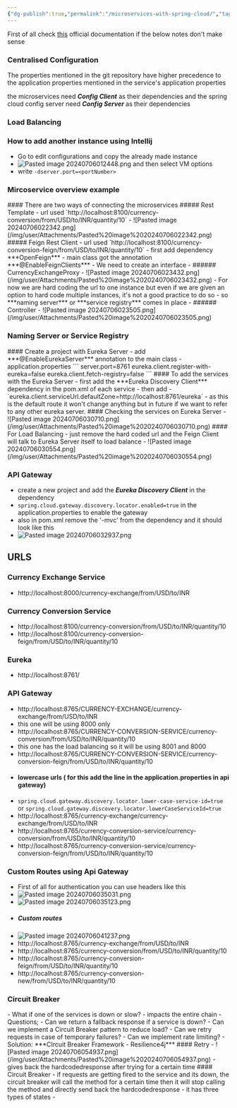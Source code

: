```yaml
---
{"dg-publish":true,"permalink":"/microservices-with-spring-cloud/","tags":["notes","gardenEntry"]}
---
```



First of all check [this](https://docs.spring.io/spring-cloud-config/docs/current/reference/html/#_spring_cloud_config_client) official documentation if the below notes don't make sense

### Centralised Configuration
<style> .container {font-family: sans-serif; text-align: center;} .button-wrapper button {z-index: 1;height: 40px; width: 100px; margin: 10px;padding: 5px;} .excalidraw .App-menu_top .buttonList { display: flex;} .excalidraw-wrapper { height: 800px; margin: 50px; position: relative;} :root[dir="ltr"] .excalidraw .layer-ui__wrapper .zen-mode-transition.App-menu_bottom--transition-left {transform: none;} </style><script src="https://cdn.jsdelivr.net/npm/react@17/umd/react.production.min.js"></script><script src="https://cdn.jsdelivr.net/npm/react-dom@17/umd/react-dom.production.min.js"></script><script type="text/javascript" src="https://cdn.jsdelivr.net/npm/@excalidraw/excalidraw@0/dist/excalidraw.production.min.js"></script><div id="Centralised_Configurationexcalidraw.md1"></div><script>(function(){const InitialData={"type":"excalidraw","version":2,"source":"https://github.com/zsviczian/obsidian-excalidraw-plugin/releases/tag/2.2.7","elements":[{"id":"PEdcl2ebyohjct1VyNXAY","type":"rectangle","x":-270.5,"y":-294.9765625,"width":203,"height":51,"angle":0,"strokeColor":"#1e1e1e","backgroundColor":"transparent","fillStyle":"solid","strokeWidth":2,"strokeStyle":"solid","roughness":1,"opacity":100,"groupIds":[],"frameId":null,"index":"a0","roundness":{"type":3},"seed":1107624207,"version":64,"versionNonce":672561441,"isDeleted":false,"boundElements":[{"type":"text","id":"HMyr59mR"},{"id":"7-Fdyx5PATWecj8UDcN8I","type":"arrow"}],"updated":1720206918224,"link":null,"locked":false},{"id":"HMyr59mR","type":"text","x":-254.90989685058594,"y":-281.9765625,"width":171.81979370117188,"height":25,"angle":0,"strokeColor":"#1e1e1e","backgroundColor":"transparent","fillStyle":"solid","strokeWidth":2,"strokeStyle":"solid","roughness":1,"opacity":100,"groupIds":[],"frameId":null,"index":"a1","roundness":null,"seed":710372769,"version":70,"versionNonce":1120702863,"isDeleted":false,"boundElements":null,"updated":1720206855677,"link":null,"locked":false,"text":"limits microservice","rawText":"limits microservice","fontSize":20,"fontFamily":1,"textAlign":"center","verticalAlign":"middle","containerId":"PEdcl2ebyohjct1VyNXAY","originalText":"limits microservice","autoResize":true,"lineHeight":1.25},{"type":"rectangle","version":81,"versionNonce":363931151,"index":"a2","isDeleted":false,"id":"-9JoQgizkv85Iu2pqP69U","fillStyle":"solid","strokeWidth":2,"strokeStyle":"solid","roughness":1,"opacity":100,"angle":0,"x":-44,"y":-292.4765625,"strokeColor":"#1e1e1e","backgroundColor":"transparent","width":203,"height":51,"seed":445238945,"groupIds":[],"frameId":null,"roundness":{"type":3},"boundElements":[{"type":"text","id":"ZadKZpdp"},{"id":"tqJYRlNONxuCHtij7JFhe","type":"arrow"}],"updated":1720206923452,"link":null,"locked":false},{"type":"text","version":102,"versionNonce":1020274849,"index":"a3","isDeleted":false,"id":"ZadKZpdp","fillStyle":"solid","strokeWidth":2,"strokeStyle":"solid","roughness":1,"opacity":100,"angle":0,"x":-11.2999267578125,"y":-279.4765625,"strokeColor":"#1e1e1e","backgroundColor":"transparent","width":137.599853515625,"height":25,"seed":1551454849,"groupIds":[],"frameId":null,"roundness":null,"boundElements":[],"updated":1720206864039,"link":null,"locked":false,"fontSize":20,"fontFamily":1,"text":"Microservice X","rawText":"Microservice X","textAlign":"center","verticalAlign":"middle","containerId":"-9JoQgizkv85Iu2pqP69U","originalText":"Microservice X","autoResize":true,"lineHeight":1.25},{"type":"rectangle","version":111,"versionNonce":1224074689,"index":"a4","isDeleted":false,"id":"8ENCjE-brVg7br0YnDhIZ","fillStyle":"solid","strokeWidth":2,"strokeStyle":"solid","roughness":1,"opacity":100,"angle":0,"x":184,"y":-294.4765625,"strokeColor":"#1e1e1e","backgroundColor":"transparent","width":203,"height":51,"seed":361051233,"groupIds":[],"frameId":null,"roundness":{"type":3},"boundElements":[{"type":"text","id":"Wlcegca7"},{"id":"Wd92UW2N-qDFmtXgTMIS8","type":"arrow"}],"updated":1720206926327,"link":null,"locked":false},{"type":"text","version":135,"versionNonce":1041277089,"index":"a5","isDeleted":false,"id":"Wlcegca7","fillStyle":"solid","strokeWidth":2,"strokeStyle":"solid","roughness":1,"opacity":100,"angle":0,"x":217.52007293701172,"y":-281.4765625,"strokeColor":"#1e1e1e","backgroundColor":"transparent","width":135.95985412597656,"height":25,"seed":914489409,"groupIds":[],"frameId":null,"roundness":null,"boundElements":[],"updated":1720206869296,"link":null,"locked":false,"fontSize":20,"fontFamily":1,"text":"Microservice Y","rawText":"Microservice Y","textAlign":"center","verticalAlign":"middle","containerId":"8ENCjE-brVg7br0YnDhIZ","originalText":"Microservice Y","autoResize":true,"lineHeight":1.25},{"type":"rectangle","version":217,"versionNonce":142469039,"index":"a6","isDeleted":false,"id":"JYPKY4-WqUKnYAYn8ncTi","fillStyle":"solid","strokeWidth":2,"strokeStyle":"solid","roughness":1,"opacity":100,"angle":0,"x":-83,"y":-157.4765625,"strokeColor":"#1e1e1e","backgroundColor":"transparent","width":282,"height":51,"seed":736134703,"groupIds":[],"frameId":null,"roundness":{"type":3},"boundElements":[{"type":"text","id":"AZOewT9P"},{"id":"7-Fdyx5PATWecj8UDcN8I","type":"arrow"},{"id":"tqJYRlNONxuCHtij7JFhe","type":"arrow"},{"id":"Wd92UW2N-qDFmtXgTMIS8","type":"arrow"},{"id":"XzuGe6Rm1r_JPuo2s4sTP","type":"arrow"}],"updated":1720206932713,"link":null,"locked":false},{"type":"text","version":290,"versionNonce":830410657,"index":"a7","isDeleted":false,"id":"AZOewT9P","fillStyle":"solid","strokeWidth":2,"strokeStyle":"solid","roughness":1,"opacity":100,"angle":0,"x":-66.2298583984375,"y":-144.4765625,"strokeColor":"#1e1e1e","backgroundColor":"transparent","width":248.459716796875,"height":25,"seed":695068751,"groupIds":[],"frameId":null,"roundness":null,"boundElements":[],"updated":1720206896542,"link":null,"locked":false,"fontSize":20,"fontFamily":1,"text":"Spring cloud config server","rawText":"Spring cloud config server","textAlign":"center","verticalAlign":"middle","containerId":"JYPKY4-WqUKnYAYn8ncTi","originalText":"Spring cloud config server","autoResize":true,"lineHeight":1.25},{"type":"rectangle","version":286,"versionNonce":840763375,"index":"a8","isDeleted":false,"id":"ODH86gw98YuIsXBkNaqws","fillStyle":"solid","strokeWidth":2,"strokeStyle":"solid","roughness":1,"opacity":100,"angle":0,"x":3.5,"y":-23.4765625,"strokeColor":"#1e1e1e","backgroundColor":"transparent","width":141,"height":35,"seed":1663452993,"groupIds":[],"frameId":null,"roundness":{"type":3},"boundElements":[{"type":"text","id":"90he0Qtb"},{"id":"XzuGe6Rm1r_JPuo2s4sTP","type":"arrow"}],"updated":1720206932713,"link":null,"locked":false},{"type":"text","version":371,"versionNonce":731626095,"index":"a9","isDeleted":false,"id":"90he0Qtb","fillStyle":"solid","strokeWidth":2,"strokeStyle":"solid","roughness":1,"opacity":100,"angle":0,"x":35.91004943847656,"y":-18.4765625,"strokeColor":"#1e1e1e","backgroundColor":"transparent","width":76.17990112304688,"height":25,"seed":406697761,"groupIds":[],"frameId":null,"roundness":null,"boundElements":[],"updated":1720206908692,"link":null,"locked":false,"fontSize":20,"fontFamily":1,"text":"git repo","rawText":"git repo","textAlign":"center","verticalAlign":"middle","containerId":"ODH86gw98YuIsXBkNaqws","originalText":"git repo","autoResize":true,"lineHeight":1.25},{"id":"7-Fdyx5PATWecj8UDcN8I","type":"arrow","x":-156.5,"y":-238.9765625,"width":139,"height":71,"angle":0,"strokeColor":"#1e1e1e","backgroundColor":"transparent","fillStyle":"solid","strokeWidth":2,"strokeStyle":"solid","roughness":1,"opacity":100,"groupIds":[],"frameId":null,"index":"aA","roundness":{"type":2},"seed":1085538273,"version":89,"versionNonce":292292559,"isDeleted":false,"boundElements":null,"updated":1720206918236,"link":null,"locked":false,"points":[[0,0],[139,71]],"lastCommittedPoint":[139,71],"startBinding":{"elementId":"PEdcl2ebyohjct1VyNXAY","focus":0.3117849502371872,"gap":5},"endBinding":{"elementId":"JYPKY4-WqUKnYAYn8ncTi","focus":-0.026299288111836523,"gap":10.5},"startArrowhead":null,"endArrowhead":"arrow"},{"id":"tqJYRlNONxuCHtij7JFhe","type":"arrow","x":61.5,"y":-232.9765625,"width":2,"height":66,"angle":0,"strokeColor":"#1e1e1e","backgroundColor":"transparent","fillStyle":"solid","strokeWidth":2,"strokeStyle":"solid","roughness":1,"opacity":100,"groupIds":[],"frameId":null,"index":"aB","roundness":{"type":2},"seed":22558191,"version":52,"versionNonce":723580417,"isDeleted":false,"boundElements":null,"updated":1720206923464,"link":null,"locked":false,"points":[[0,0],[2,66]],"lastCommittedPoint":[2,66],"startBinding":{"elementId":"-9JoQgizkv85Iu2pqP69U","focus":-0.02903703703703703,"gap":8.5},"endBinding":{"elementId":"JYPKY4-WqUKnYAYn8ncTi","focus":0.04627551565672759,"gap":9.5},"startArrowhead":null,"endArrowhead":"arrow"},{"id":"Wd92UW2N-qDFmtXgTMIS8","type":"arrow","x":267.5,"y":-234.9765625,"width":137,"height":68,"angle":0,"strokeColor":"#1e1e1e","backgroundColor":"transparent","fillStyle":"solid","strokeWidth":2,"strokeStyle":"solid","roughness":1,"opacity":100,"groupIds":[],"frameId":null,"index":"aC","roundness":{"type":2},"seed":1383370209,"version":35,"versionNonce":261457313,"isDeleted":false,"boundElements":null,"updated":1720206926327,"link":null,"locked":false,"points":[[0,0],[-137,68]],"lastCommittedPoint":null,"startBinding":{"elementId":"8ENCjE-brVg7br0YnDhIZ","focus":-0.33033524121013896,"gap":8.5},"endBinding":{"elementId":"JYPKY4-WqUKnYAYn8ncTi","focus":0.010319917440660476,"gap":9.5},"startArrowhead":null,"endArrowhead":"arrow"},{"id":"XzuGe6Rm1r_JPuo2s4sTP","type":"arrow","x":70.5,"y":-97.9765625,"width":2,"height":64,"angle":0,"strokeColor":"#1e1e1e","backgroundColor":"transparent","fillStyle":"solid","strokeWidth":2,"strokeStyle":"solid","roughness":1,"opacity":100,"groupIds":[],"frameId":null,"index":"aD","roundness":{"type":2},"seed":2122953007,"version":73,"versionNonce":1746393711,"isDeleted":false,"boundElements":null,"updated":1720206963035,"link":null,"locked":false,"points":[[0,0],[2,64]],"lastCommittedPoint":[2,64],"startBinding":{"elementId":"JYPKY4-WqUKnYAYn8ncTi","focus":-0.08066115702479339,"gap":8.5},"endBinding":{"elementId":"ODH86gw98YuIsXBkNaqws","focus":-0.008797009016934244,"gap":10.5},"startArrowhead":null,"endArrowhead":"arrow"}],"appState":{"theme":"dark","viewBackgroundColor":"#ffffff","currentItemStrokeColor":"#1e1e1e","currentItemBackgroundColor":"transparent","currentItemFillStyle":"solid","currentItemStrokeWidth":2,"currentItemStrokeStyle":"solid","currentItemRoughness":1,"currentItemOpacity":100,"currentItemFontFamily":1,"currentItemFontSize":20,"currentItemTextAlign":"left","currentItemStartArrowhead":null,"currentItemEndArrowhead":"arrow","scrollX":463.5,"scrollY":475.0234375,"zoom":{"value":1},"currentItemRoundness":"round","gridSize":null,"gridColor":{"Bold":"#C9C9C9FF","Regular":"#EDEDEDFF"},"currentStrokeOptions":null,"previousGridSize":null,"frameRendering":{"enabled":true,"clip":true,"name":true,"outline":true},"objectsSnapModeEnabled":false},"files":{}};InitialData.scrollToContent=true;App=()=>{const e=React.useRef(null),t=React.useRef(null),[n,i]=React.useState({width:void 0,height:void 0});return React.useEffect(()=>{i({width:t.current.getBoundingClientRect().width,height:t.current.getBoundingClientRect().height});const e=()=>{i({width:t.current.getBoundingClientRect().width,height:t.current.getBoundingClientRect().height})};return window.addEventListener("resize",e),()=>window.removeEventListener("resize",e)},[t]),React.createElement(React.Fragment,null,React.createElement("div",{className:"excalidraw-wrapper",ref:t},React.createElement(ExcalidrawLib.Excalidraw,{ref:e,width:n.width,height:n.height,initialData:InitialData,viewModeEnabled:!0,zenModeEnabled:!0,gridModeEnabled:!1})))},excalidrawWrapper=document.getElementById("Centralised_Configurationexcalidraw.md1");ReactDOM.render(React.createElement(App),excalidrawWrapper);})();</script>
The properties mentioned in the git repository have higher precedence to the application properties mentioned in the service's application properties

the microservices need ***Config Client*** as their dependencies and the spring cloud config server need ***Config Server*** as their dependencies

### Load Balancing
<div id="Load_Balancingexcalidraw.md2"></div><script>(function(){const InitialData={"type":"excalidraw","version":2,"source":"https://github.com/zsviczian/obsidian-excalidraw-plugin/releases/tag/2.2.7","elements":[{"type":"rectangle","version":120,"versionNonce":343544079,"index":"a0","isDeleted":false,"id":"Mm3mlboeYoRULc6E2MwGH","fillStyle":"solid","strokeWidth":2,"strokeStyle":"solid","roughness":1,"opacity":100,"angle":0,"x":-164.5,"y":-242.9765625,"strokeColor":"#1e1e1e","backgroundColor":"transparent","width":353,"height":64,"seed":1060748623,"groupIds":[],"frameId":null,"roundness":{"type":3},"boundElements":[{"type":"text","id":"9gC3vGQG"},{"id":"PISyW6teVd90ab9ObPQqn","type":"arrow"}],"updated":1720208716470,"link":null,"locked":false},{"type":"text","version":139,"versionNonce":1399734766,"index":"a1","isDeleted":false,"id":"9gC3vGQG","fillStyle":"solid","strokeWidth":2,"strokeStyle":"solid","roughness":1,"opacity":100,"angle":0,"x":-145.86984252929688,"y":-223.4765625,"strokeColor":"#1e1e1e","backgroundColor":"transparent","width":315.73968505859375,"height":25,"seed":1649743105,"groupIds":[],"frameId":null,"roundness":null,"boundElements":[],"updated":1720212646902,"link":null,"locked":false,"fontSize":20,"fontFamily":1,"text":"Currency Conversion Mircoservice","rawText":"Currency Conversion Mircoservice","textAlign":"center","verticalAlign":"middle","containerId":"Mm3mlboeYoRULc6E2MwGH","originalText":"Currency Conversion Mircoservice","autoResize":true,"lineHeight":1.25},{"type":"rectangle","version":223,"versionNonce":1748336353,"index":"a2","isDeleted":false,"id":"BIXuM1JQVg0SO9Uju2p6I","fillStyle":"solid","strokeWidth":2,"strokeStyle":"solid","roughness":1,"opacity":100,"angle":0,"x":-81,"y":-74.9765625,"strokeColor":"#1e1e1e","backgroundColor":"transparent","width":192,"height":43,"seed":2108264065,"groupIds":[],"frameId":null,"roundness":{"type":3},"boundElements":[{"type":"text","id":"EbjTP8L4"},{"id":"PISyW6teVd90ab9ObPQqn","type":"arrow"},{"id":"9SCr5SONiZ3lV8SwGCB8C","type":"arrow"},{"id":"NA7HkKnZAUyCOWZ75Cdb3","type":"arrow"},{"id":"oehJbXcCrsZRxZNcJUzuU","type":"arrow"},{"id":"KrRJfw_InPwQ6h23nTWGd","type":"arrow"}],"updated":1720208734449,"link":null,"locked":false},{"type":"text","version":254,"versionNonce":318872562,"index":"a3","isDeleted":false,"id":"EbjTP8L4","fillStyle":"solid","strokeWidth":2,"strokeStyle":"solid","roughness":1,"opacity":100,"angle":0,"x":-51.03992462158203,"y":-65.9765625,"strokeColor":"#1e1e1e","backgroundColor":"transparent","width":132.07984924316406,"height":25,"seed":1767249505,"groupIds":[],"frameId":null,"roundness":null,"boundElements":[],"updated":1720212646903,"link":null,"locked":false,"fontSize":20,"fontFamily":1,"text":"load balancer","rawText":"load balancer","textAlign":"center","verticalAlign":"middle","containerId":"BIXuM1JQVg0SO9Uju2p6I","originalText":"load balancer","autoResize":true,"lineHeight":1.25},{"type":"rectangle","version":292,"versionNonce":1154165743,"index":"a4","isDeleted":false,"id":"JQsTrmeKanTsAv3lPz_YT","fillStyle":"solid","strokeWidth":2,"strokeStyle":"solid","roughness":1,"opacity":100,"angle":0,"x":188.5,"y":-71.4765625,"strokeColor":"#1e1e1e","backgroundColor":"transparent","width":177,"height":39,"seed":2025384801,"groupIds":[],"frameId":null,"roundness":{"type":3},"boundElements":[{"type":"text","id":"eXOk4aim"},{"id":"9SCr5SONiZ3lV8SwGCB8C","type":"arrow"}],"updated":1720208722082,"link":null,"locked":false},{"type":"text","version":341,"versionNonce":1282135086,"index":"a5","isDeleted":false,"id":"eXOk4aim","fillStyle":"solid","strokeWidth":2,"strokeStyle":"solid","roughness":1,"opacity":100,"angle":0,"x":212.26007080078125,"y":-64.4765625,"strokeColor":"#1e1e1e","backgroundColor":"transparent","width":129.4798583984375,"height":25,"seed":136763201,"groupIds":[],"frameId":null,"roundness":null,"boundElements":[],"updated":1720212646903,"link":null,"locked":false,"fontSize":20,"fontFamily":1,"text":"naming server","rawText":"naming server","textAlign":"center","verticalAlign":"middle","containerId":"JQsTrmeKanTsAv3lPz_YT","originalText":"naming server","autoResize":true,"lineHeight":1.25},{"type":"rectangle","version":476,"versionNonce":963569743,"index":"aA","isDeleted":false,"id":"30Ak-HrPFBM44aEO01WkE","fillStyle":"solid","strokeWidth":2,"strokeStyle":"solid","roughness":1,"opacity":100,"angle":0,"x":186,"y":79.5234375,"strokeColor":"#1e1e1e","backgroundColor":"transparent","width":228,"height":60,"seed":1608214689,"groupIds":[],"frameId":null,"roundness":{"type":3},"boundElements":[{"type":"text","id":"mtgjPuVn"},{"id":"oehJbXcCrsZRxZNcJUzuU","type":"arrow"}],"updated":1720208730500,"link":null,"locked":false},{"type":"text","version":527,"versionNonce":1611484594,"index":"aB","isDeleted":false,"id":"mtgjPuVn","fillStyle":"solid","strokeWidth":2,"strokeStyle":"solid","roughness":1,"opacity":100,"angle":0,"x":201.18010711669922,"y":84.5234375,"strokeColor":"#1e1e1e","backgroundColor":"transparent","width":197.63978576660156,"height":50,"seed":2022157441,"groupIds":[],"frameId":null,"roundness":null,"boundElements":[],"updated":1720212646903,"link":null,"locked":false,"fontSize":20,"fontFamily":1,"text":"Currency Exchange -\nInstance 3","rawText":"Currency Exchange - Instance 3","textAlign":"center","verticalAlign":"middle","containerId":"30Ak-HrPFBM44aEO01WkE","originalText":"Currency Exchange - Instance 3","autoResize":true,"lineHeight":1.25},{"type":"rectangle","version":479,"versionNonce":2008677025,"index":"aC","isDeleted":false,"id":"aFs9T9dq3OXZ1ywUs1xHc","fillStyle":"solid","strokeWidth":2,"strokeStyle":"solid","roughness":1,"opacity":100,"angle":0,"x":-361.5,"y":82.0234375,"strokeColor":"#1e1e1e","backgroundColor":"transparent","width":228,"height":60,"seed":49776399,"groupIds":[],"frameId":null,"roundness":{"type":3},"boundElements":[{"type":"text","id":"T1vUl8s4"},{"id":"KrRJfw_InPwQ6h23nTWGd","type":"arrow"}],"updated":1720208734449,"link":null,"locked":false},{"type":"text","version":533,"versionNonce":1820139118,"index":"aD","isDeleted":false,"id":"T1vUl8s4","fillStyle":"solid","strokeWidth":2,"strokeStyle":"solid","roughness":1,"opacity":100,"angle":0,"x":-346.3198928833008,"y":87.0234375,"strokeColor":"#1e1e1e","backgroundColor":"transparent","width":197.63978576660156,"height":50,"seed":196201775,"groupIds":[],"frameId":null,"roundness":null,"boundElements":[],"updated":1720212646903,"link":null,"locked":false,"fontSize":20,"fontFamily":1,"text":"Currency Exchange -\nInstance 1","rawText":"Currency Exchange - Instance 1","textAlign":"center","verticalAlign":"middle","containerId":"aFs9T9dq3OXZ1ywUs1xHc","originalText":"Currency Exchange - Instance 1","autoResize":true,"lineHeight":1.25},{"type":"rectangle","version":492,"versionNonce":426553327,"index":"aI","isDeleted":false,"id":"3Pt901I_5yE9xsyizb6OT","fillStyle":"solid","strokeWidth":2,"strokeStyle":"solid","roughness":1,"opacity":100,"angle":0,"x":-93.5,"y":80.0234375,"strokeColor":"#1e1e1e","backgroundColor":"transparent","width":228,"height":60,"seed":863493615,"groupIds":[],"frameId":null,"roundness":{"type":3},"boundElements":[{"type":"text","id":"IGXiGINN"},{"id":"NA7HkKnZAUyCOWZ75Cdb3","type":"arrow"}],"updated":1720208726060,"link":null,"locked":false},{"type":"text","version":546,"versionNonce":2084358002,"index":"aJ","isDeleted":false,"id":"IGXiGINN","fillStyle":"solid","strokeWidth":2,"strokeStyle":"solid","roughness":1,"opacity":100,"angle":0,"x":-78.31989288330078,"y":85.0234375,"strokeColor":"#1e1e1e","backgroundColor":"transparent","width":197.63978576660156,"height":50,"seed":1002719247,"groupIds":[],"frameId":null,"roundness":null,"boundElements":[],"updated":1720212646903,"link":null,"locked":false,"fontSize":20,"fontFamily":1,"text":"Currency Exchange -\nInstance 2","rawText":"Currency Exchange - Instance 2","textAlign":"center","verticalAlign":"middle","containerId":"3Pt901I_5yE9xsyizb6OT","originalText":"Currency Exchange - Instance 2","autoResize":true,"lineHeight":1.25},{"type":"arrow","version":37,"versionNonce":1508869038,"index":"aO","isDeleted":false,"id":"PISyW6teVd90ab9ObPQqn","fillStyle":"solid","strokeWidth":2,"strokeStyle":"solid","roughness":1,"opacity":100,"angle":0,"x":13.5,"y":-174.9765625,"strokeColor":"#1e1e1e","backgroundColor":"transparent","width":1,"height":90,"seed":1566479151,"groupIds":[],"frameId":null,"roundness":{"type":2},"boundElements":[],"updated":1720212646812,"link":null,"locked":false,"startBinding":{"elementId":"Mm3mlboeYoRULc6E2MwGH","gap":4,"focus":-0.006219765031098824},"endBinding":{"elementId":"BIXuM1JQVg0SO9Uju2p6I","gap":10,"focus":-0.0015586214858858162},"lastCommittedPoint":null,"startArrowhead":null,"endArrowhead":"arrow","points":[[0,0],[1,90]]},{"type":"arrow","version":40,"versionNonce":343106094,"index":"aP","isDeleted":false,"id":"9SCr5SONiZ3lV8SwGCB8C","fillStyle":"solid","strokeWidth":2,"strokeStyle":"solid","roughness":1,"opacity":100,"angle":0,"x":122.50000000000001,"y":-50.9765625,"strokeColor":"#1e1e1e","backgroundColor":"transparent","width":54.999999999999986,"height":2,"seed":588011375,"groupIds":[],"frameId":null,"roundness":{"type":2},"boundElements":[],"updated":1720212646820,"link":null,"locked":false,"startBinding":{"elementId":"BIXuM1JQVg0SO9Uju2p6I","gap":11.5,"focus":0.2564568934157876},"endBinding":{"elementId":"JQsTrmeKanTsAv3lPz_YT","gap":11,"focus":0.20328131252501003},"lastCommittedPoint":null,"startArrowhead":null,"endArrowhead":"arrow","points":[[0,0],[54.999999999999986,-2]]},{"type":"arrow","version":35,"versionNonce":127625134,"index":"aQ","isDeleted":false,"id":"NA7HkKnZAUyCOWZ75Cdb3","fillStyle":"solid","strokeWidth":2,"strokeStyle":"solid","roughness":1,"opacity":100,"angle":0,"x":14.5,"y":-22.9765625,"strokeColor":"#1e1e1e","backgroundColor":"transparent","width":1.0000000000000018,"height":92.00000000000001,"seed":561894927,"groupIds":[],"frameId":null,"roundness":{"type":2},"boundElements":[],"updated":1720212646830,"link":null,"locked":false,"startBinding":{"elementId":"BIXuM1JQVg0SO9Uju2p6I","gap":9,"focus":0.008640650590162082},"endBinding":{"elementId":"3Pt901I_5yE9xsyizb6OT","gap":11,"focus":-0.03983647081194143},"lastCommittedPoint":null,"startArrowhead":null,"endArrowhead":"arrow","points":[[0,0],[1.0000000000000018,92.00000000000001]]},{"type":"arrow","version":54,"versionNonce":577187502,"index":"aR","isDeleted":false,"id":"oehJbXcCrsZRxZNcJUzuU","fillStyle":"solid","strokeWidth":2,"strokeStyle":"solid","roughness":1,"opacity":100,"angle":0,"x":80.50000000000001,"y":-19.976562500000007,"strokeColor":"#1e1e1e","backgroundColor":"transparent","width":196,"height":86,"seed":1867438607,"groupIds":[],"frameId":null,"roundness":{"type":2},"boundElements":[],"updated":1720212646822,"link":null,"locked":false,"startBinding":{"elementId":"BIXuM1JQVg0SO9Uju2p6I","gap":12,"focus":0.0748195669607057},"endBinding":{"elementId":"30Ak-HrPFBM44aEO01WkE","gap":13.5,"focus":0.4147538893139505},"lastCommittedPoint":null,"startArrowhead":null,"endArrowhead":"arrow","points":[[0,0],[196,86]]},{"type":"arrow","version":97,"versionNonce":2117196590,"index":"aS","isDeleted":false,"id":"KrRJfw_InPwQ6h23nTWGd","fillStyle":"solid","strokeWidth":2,"strokeStyle":"solid","roughness":1,"opacity":100,"angle":0,"x":-56.5,"y":-21.9765625,"strokeColor":"#1e1e1e","backgroundColor":"transparent","width":185,"height":91,"seed":1237457921,"groupIds":[],"frameId":null,"roundness":{"type":2},"boundElements":[],"updated":1720212646828,"link":null,"locked":false,"startBinding":{"elementId":"BIXuM1JQVg0SO9Uju2p6I","gap":9.999999999999996,"focus":0.053407794863727605},"endBinding":{"elementId":"aFs9T9dq3OXZ1ywUs1xHc","gap":13,"focus":-0.4652725445867873},"lastCommittedPoint":null,"startArrowhead":null,"endArrowhead":"arrow","points":[[0,0],[-185,91]]}],"appState":{"theme":"dark","viewBackgroundColor":"#ffffff","currentItemStrokeColor":"#1e1e1e","currentItemBackgroundColor":"transparent","currentItemFillStyle":"solid","currentItemStrokeWidth":2,"currentItemStrokeStyle":"solid","currentItemRoughness":1,"currentItemOpacity":100,"currentItemFontFamily":1,"currentItemFontSize":20,"currentItemTextAlign":"left","currentItemStartArrowhead":null,"currentItemEndArrowhead":"arrow","scrollX":408.2954576280382,"scrollY":863.8098958333333,"zoom":{"value":0.45},"currentItemRoundness":"round","gridSize":null,"gridColor":{"Bold":"#C9C9C9FF","Regular":"#EDEDEDFF"},"currentStrokeOptions":null,"previousGridSize":null,"frameRendering":{"enabled":true,"clip":true,"name":true,"outline":true},"objectsSnapModeEnabled":false},"files":{}};InitialData.scrollToContent=true;App=()=>{const e=React.useRef(null),t=React.useRef(null),[n,i]=React.useState({width:void 0,height:void 0});return React.useEffect(()=>{i({width:t.current.getBoundingClientRect().width,height:t.current.getBoundingClientRect().height});const e=()=>{i({width:t.current.getBoundingClientRect().width,height:t.current.getBoundingClientRect().height})};return window.addEventListener("resize",e),()=>window.removeEventListener("resize",e)},[t]),React.createElement(React.Fragment,null,React.createElement("div",{className:"excalidraw-wrapper",ref:t},React.createElement(ExcalidrawLib.Excalidraw,{ref:e,width:n.width,height:n.height,initialData:InitialData,viewModeEnabled:!0,zenModeEnabled:!0,gridModeEnabled:!1})))},excalidrawWrapper=document.getElementById("Load_Balancingexcalidraw.md2");ReactDOM.render(React.createElement(App),excalidrawWrapper);})();</script>

### How to add another instance using Intellij
- Go to edit configurations and copy the already made instance
- ![Pasted image 20240706012448.png](/img/user/Attachments/Pasted%20image%2020240706012448.png) and then select VM options
- write `-dserver.port=<portNumber>`

### Mircoservice overview example
<div id="Microservice_overview_exampleexcalidraw.md3"></div><script>(function(){const InitialData={"type":"excalidraw","version":2,"source":"https://github.com/zsviczian/obsidian-excalidraw-plugin/releases/tag/2.2.7","elements":[{"id":"G8CckZL_tw_ncxqzMb6YZ","type":"rectangle","x":-289.5,"y":-237.9765625,"width":362,"height":48,"angle":0,"strokeColor":"#1e1e1e","backgroundColor":"transparent","fillStyle":"solid","strokeWidth":2,"strokeStyle":"solid","roughness":1,"opacity":100,"groupIds":[],"frameId":null,"index":"a0","roundness":{"type":3},"seed":968308527,"version":79,"versionNonce":175603009,"isDeleted":false,"boundElements":[{"type":"text","id":"PkziMNfe"},{"id":"pTyCNIXXTiZzDpW0p9Ojk","type":"arrow"}],"updated":1720212559084,"link":null,"locked":false},{"id":"PkziMNfe","type":"text","x":-271.7998352050781,"y":-226.4765625,"width":326.59967041015625,"height":25,"angle":0,"strokeColor":"#1e1e1e","backgroundColor":"transparent","fillStyle":"solid","strokeWidth":2,"strokeStyle":"solid","roughness":1,"opacity":100,"groupIds":[],"frameId":null,"index":"a1","roundness":null,"seed":2077495841,"version":84,"versionNonce":1437240655,"isDeleted":false,"boundElements":null,"updated":1720212528696,"link":null,"locked":false,"text":"Currency Conversion Micrsoservice","rawText":"Currency Conversion Micrsoservice","fontSize":20,"fontFamily":1,"textAlign":"center","verticalAlign":"middle","containerId":"G8CckZL_tw_ncxqzMb6YZ","originalText":"Currency Conversion Micrsoservice","autoResize":true,"lineHeight":1.25},{"type":"rectangle","version":135,"versionNonce":409355137,"index":"a2","isDeleted":false,"id":"7CkQYm8NY-XMB_evXdheh","fillStyle":"solid","strokeWidth":2,"strokeStyle":"solid","roughness":1,"opacity":100,"angle":0,"x":187.5,"y":-241.9765625,"strokeColor":"#1e1e1e","backgroundColor":"transparent","width":362,"height":48,"seed":2104450785,"groupIds":[],"frameId":null,"roundness":{"type":3},"boundElements":[{"type":"text","id":"sXTr0PbQ"},{"id":"qo4mQKix5L8c7m1PpUHPk","type":"arrow"}],"updated":1720212563431,"link":null,"locked":false},{"type":"text","version":174,"versionNonce":887616609,"index":"a3","isDeleted":false,"id":"sXTr0PbQ","fillStyle":"solid","strokeWidth":2,"strokeStyle":"solid","roughness":1,"opacity":100,"angle":0,"x":215.97015380859375,"y":-230.4765625,"strokeColor":"#1e1e1e","backgroundColor":"transparent","width":305.0596923828125,"height":25,"seed":616749761,"groupIds":[],"frameId":null,"roundness":null,"boundElements":[],"updated":1720212546289,"link":null,"locked":false,"fontSize":20,"fontFamily":1,"text":"Currency Exchange Microservice","rawText":"Currency Exchange Microservice","textAlign":"center","verticalAlign":"middle","containerId":"7CkQYm8NY-XMB_evXdheh","originalText":"Currency Exchange Microservice","autoResize":true,"lineHeight":1.25},{"type":"rectangle","version":190,"versionNonce":1119491905,"index":"a4","isDeleted":false,"id":"6JtsZyrrXVLeg4kk3_-tY","fillStyle":"solid","strokeWidth":2,"strokeStyle":"solid","roughness":1,"opacity":100,"angle":0,"x":292.5,"y":-94.9765625,"strokeColor":"#1e1e1e","backgroundColor":"transparent","width":155,"height":35,"seed":258805793,"groupIds":[],"frameId":null,"roundness":{"type":3},"boundElements":[{"type":"text","id":"CRzNGXG9"},{"id":"qo4mQKix5L8c7m1PpUHPk","type":"arrow"}],"updated":1720212563431,"link":null,"locked":false},{"type":"text","version":238,"versionNonce":417247055,"index":"a5","isDeleted":false,"id":"CRzNGXG9","fillStyle":"solid","strokeWidth":2,"strokeStyle":"solid","roughness":1,"opacity":100,"angle":0,"x":320.56005859375,"y":-89.9765625,"strokeColor":"#1e1e1e","backgroundColor":"transparent","width":98.8798828125,"height":25,"seed":645424129,"groupIds":[],"frameId":null,"roundness":null,"boundElements":[],"updated":1720212554996,"link":null,"locked":false,"fontSize":20,"fontFamily":1,"text":"Database","rawText":"Database","textAlign":"center","verticalAlign":"middle","containerId":"6JtsZyrrXVLeg4kk3_-tY","originalText":"Database","autoResize":true,"lineHeight":1.25},{"id":"pTyCNIXXTiZzDpW0p9Ojk","type":"arrow","x":83.5,"y":-219.9765625,"width":88,"height":1,"angle":0,"strokeColor":"#1e1e1e","backgroundColor":"transparent","fillStyle":"solid","strokeWidth":2,"strokeStyle":"solid","roughness":1,"opacity":100,"groupIds":[],"frameId":null,"index":"a6","roundness":{"type":2},"seed":485041409,"version":31,"versionNonce":1906725217,"isDeleted":false,"boundElements":null,"updated":1720212559084,"link":null,"locked":false,"points":[[0,0],[88,1]],"lastCommittedPoint":null,"startBinding":{"elementId":"G8CckZL_tw_ncxqzMb6YZ","focus":-0.31399912778020056,"gap":11},"endBinding":null,"startArrowhead":null,"endArrowhead":"arrow"},{"id":"qo4mQKix5L8c7m1PpUHPk","type":"arrow","x":363.5,"y":-184.9765625,"width":1,"height":79,"angle":0,"strokeColor":"#1e1e1e","backgroundColor":"transparent","fillStyle":"solid","strokeWidth":2,"strokeStyle":"solid","roughness":1,"opacity":100,"groupIds":[],"frameId":null,"index":"a7","roundness":{"type":2},"seed":1811426593,"version":69,"versionNonce":256597377,"isDeleted":false,"boundElements":null,"updated":1720212839084,"link":null,"locked":false,"points":[[0,0],[-1,79]],"lastCommittedPoint":null,"startBinding":{"elementId":"7CkQYm8NY-XMB_evXdheh","focus":0.02527403476925225,"gap":9},"endBinding":{"elementId":"6JtsZyrrXVLeg4kk3_-tY","focus":-0.1011400651465798,"gap":11},"startArrowhead":null,"endArrowhead":"arrow"}],"appState":{"theme":"dark","viewBackgroundColor":"#ffffff","currentItemStrokeColor":"#1e1e1e","currentItemBackgroundColor":"transparent","currentItemFillStyle":"solid","currentItemStrokeWidth":2,"currentItemStrokeStyle":"solid","currentItemRoughness":1,"currentItemOpacity":100,"currentItemFontFamily":1,"currentItemFontSize":20,"currentItemTextAlign":"left","currentItemStartArrowhead":null,"currentItemEndArrowhead":"arrow","scrollX":311.5,"scrollY":430.0234375,"zoom":{"value":1},"currentItemRoundness":"round","gridSize":null,"gridColor":{"Bold":"#C9C9C9FF","Regular":"#EDEDEDFF"},"currentStrokeOptions":null,"previousGridSize":null,"frameRendering":{"enabled":true,"clip":true,"name":true,"outline":true},"objectsSnapModeEnabled":false},"files":{}};InitialData.scrollToContent=true;App=()=>{const e=React.useRef(null),t=React.useRef(null),[n,i]=React.useState({width:void 0,height:void 0});return React.useEffect(()=>{i({width:t.current.getBoundingClientRect().width,height:t.current.getBoundingClientRect().height});const e=()=>{i({width:t.current.getBoundingClientRect().width,height:t.current.getBoundingClientRect().height})};return window.addEventListener("resize",e),()=>window.removeEventListener("resize",e)},[t]),React.createElement(React.Fragment,null,React.createElement("div",{className:"excalidraw-wrapper",ref:t},React.createElement(ExcalidrawLib.Excalidraw,{ref:e,width:n.width,height:n.height,initialData:InitialData,viewModeEnabled:!0,zenModeEnabled:!0,gridModeEnabled:!1})))},excalidrawWrapper=document.getElementById("Microservice_overview_exampleexcalidraw.md3");ReactDOM.render(React.createElement(App),excalidrawWrapper);})();</script>
#### There are two ways of connecting the microservices
##### Rest Template
- url used `http://localhost:8100/currency-conversion/from/USD/to/INR/quantity/10`
- ![Pasted image 20240706022342.png](/img/user/Attachments/Pasted%20image%2020240706022342.png)
##### Feign Rest Client
- url used `http://localhost:8100/currency-conversion-feign/from/USD/to/INR/quantity/10`
- first add dependency ***OpenFeign***
- main class got the annotation ***@EnableFeignClients***
- We need to create an interface
- ###### CurrencyExchangeProxy
	- ![Pasted image 20240706023432.png](/img/user/Attachments/Pasted%20image%2020240706023432.png)
	- For now we are hard coding the url to one instance but even if we are given an option to hard code multiple instances, it's not a good practice to do so
	- so ***naming server*** or ***service registry*** comes in place
- ###### Controller
	- ![Pasted image 20240706023505.png](/img/user/Attachments/Pasted%20image%2020240706023505.png)

### Naming Server or Service Registry
<div id="Naming_Server_or_Service_Registryexcalidraw.md4"></div><script>(function(){const InitialData={"type":"excalidraw","version":2,"source":"https://github.com/zsviczian/obsidian-excalidraw-plugin/releases/tag/2.2.7","elements":[{"id":"me6HCgwf-v9DcWZwieeX0","type":"rectangle","x":-279.5,"y":-180.9765625,"width":367,"height":46,"angle":0,"strokeColor":"#1e1e1e","backgroundColor":"transparent","fillStyle":"solid","strokeWidth":2,"strokeStyle":"solid","roughness":1,"opacity":100,"groupIds":[],"frameId":null,"index":"a0","roundness":{"type":3},"seed":2051146127,"version":79,"versionNonce":1668730767,"isDeleted":false,"boundElements":[{"type":"text","id":"pCfjRQ0v"},{"id":"P8tqQjj_KKw01XyxBa4yG","type":"arrow"}],"updated":1720213907082,"link":null,"locked":false},{"id":"pCfjRQ0v","type":"text","x":-253.86984252929688,"y":-170.4765625,"width":315.73968505859375,"height":25,"angle":0,"strokeColor":"#1e1e1e","backgroundColor":"transparent","fillStyle":"solid","strokeWidth":2,"strokeStyle":"solid","roughness":1,"opacity":100,"groupIds":[],"frameId":null,"index":"a1","roundness":null,"seed":622903841,"version":88,"versionNonce":900119599,"isDeleted":false,"boundElements":null,"updated":1720213857306,"link":null,"locked":false,"text":"Currency Conversion Microservice","rawText":"Currency Conversion Microservice","fontSize":20,"fontFamily":1,"textAlign":"center","verticalAlign":"middle","containerId":"me6HCgwf-v9DcWZwieeX0","originalText":"Currency Conversion Microservice","autoResize":true,"lineHeight":1.25},{"type":"rectangle","version":126,"versionNonce":593201679,"index":"a2","isDeleted":false,"id":"Q6yNl1UAMNJhVI33afT3a","fillStyle":"solid","strokeWidth":2,"strokeStyle":"solid","roughness":1,"opacity":100,"angle":0,"x":119,"y":-182.9765625,"strokeColor":"#1e1e1e","backgroundColor":"transparent","width":367,"height":46,"seed":1576060417,"groupIds":[],"frameId":null,"roundness":{"type":3},"boundElements":[{"type":"text","id":"vTopqccd"},{"id":"3408GnBUm_VkH-1Q-WNw0","type":"arrow"}],"updated":1720213903369,"link":null,"locked":false},{"type":"text","version":155,"versionNonce":605908559,"index":"a3","isDeleted":false,"id":"vTopqccd","fillStyle":"solid","strokeWidth":2,"strokeStyle":"solid","roughness":1,"opacity":100,"angle":0,"x":149.97015380859375,"y":-172.4765625,"strokeColor":"#1e1e1e","backgroundColor":"transparent","width":305.0596923828125,"height":25,"seed":986340833,"groupIds":[],"frameId":null,"roundness":null,"boundElements":[],"updated":1720213873364,"link":null,"locked":false,"fontSize":20,"fontFamily":1,"text":"Currency Exchange Microservice","rawText":"Currency Exchange Microservice","textAlign":"center","verticalAlign":"middle","containerId":"Q6yNl1UAMNJhVI33afT3a","originalText":"Currency Exchange Microservice","autoResize":true,"lineHeight":1.25},{"type":"rectangle","version":161,"versionNonce":963000417,"index":"a4","isDeleted":false,"id":"Rjhp-Fmm6DeqYe4rleweY","fillStyle":"solid","strokeWidth":2,"strokeStyle":"solid","roughness":1,"opacity":100,"angle":0,"x":532,"y":-182.9765625,"strokeColor":"#1e1e1e","backgroundColor":"transparent","width":196,"height":45,"seed":1229153935,"groupIds":[],"frameId":null,"roundness":{"type":3},"boundElements":[{"type":"text","id":"xY6FOI6B"},{"id":"Sbx2K1DJfi7nYktk7kRag","type":"arrow"}],"updated":1720213911602,"link":null,"locked":false},{"type":"text","version":185,"versionNonce":1961448353,"index":"a5","isDeleted":false,"id":"xY6FOI6B","fillStyle":"solid","strokeWidth":2,"strokeStyle":"solid","roughness":1,"opacity":100,"angle":0,"x":561.2000732421875,"y":-172.9765625,"strokeColor":"#1e1e1e","backgroundColor":"transparent","width":137.599853515625,"height":25,"seed":1817558191,"groupIds":[],"frameId":null,"roundness":null,"boundElements":[],"updated":1720213887374,"link":null,"locked":false,"fontSize":20,"fontFamily":1,"text":"Microservice X","rawText":"Microservice X","textAlign":"center","verticalAlign":"middle","containerId":"Rjhp-Fmm6DeqYe4rleweY","originalText":"Microservice X","autoResize":true,"lineHeight":1.25},{"type":"rectangle","version":97,"versionNonce":1948931105,"index":"a6","isDeleted":false,"id":"TS55lrToT6WtbgjziwG9O","fillStyle":"solid","strokeWidth":2,"strokeStyle":"solid","roughness":1,"opacity":100,"angle":0,"x":117,"y":-21.9765625,"strokeColor":"#1e1e1e","backgroundColor":"transparent","width":367,"height":46,"seed":105202479,"groupIds":[],"frameId":null,"roundness":{"type":3},"boundElements":[{"type":"text","id":"RENAXYAe"},{"id":"3408GnBUm_VkH-1Q-WNw0","type":"arrow"},{"id":"P8tqQjj_KKw01XyxBa4yG","type":"arrow"},{"id":"Sbx2K1DJfi7nYktk7kRag","type":"arrow"}],"updated":1720213911602,"link":null,"locked":false},{"type":"text","version":144,"versionNonce":608863759,"index":"a7","isDeleted":false,"id":"RENAXYAe","fillStyle":"solid","strokeWidth":2,"strokeStyle":"solid","roughness":1,"opacity":100,"angle":0,"x":135.22018432617188,"y":-11.4765625,"strokeColor":"#1e1e1e","backgroundColor":"transparent","width":330.55963134765625,"height":25,"seed":842204495,"groupIds":[],"frameId":null,"roundness":null,"boundElements":[],"updated":1720213898830,"link":null,"locked":false,"fontSize":20,"fontFamily":1,"text":"Naming Server or Service Registry","rawText":"Naming Server or Service Registry","textAlign":"center","verticalAlign":"middle","containerId":"TS55lrToT6WtbgjziwG9O","originalText":"Naming Server or Service Registry","autoResize":true,"lineHeight":1.25},{"id":"3408GnBUm_VkH-1Q-WNw0","type":"arrow","x":302.5,"y":-125.9765625,"width":1,"height":93,"angle":0,"strokeColor":"#1e1e1e","backgroundColor":"transparent","fillStyle":"solid","strokeWidth":2,"strokeStyle":"solid","roughness":1,"opacity":100,"groupIds":[],"frameId":null,"index":"a8","roundness":{"type":2},"seed":676129839,"version":33,"versionNonce":647852079,"isDeleted":false,"boundElements":null,"updated":1720213903369,"link":null,"locked":false,"points":[[0,0],[-1,93]],"lastCommittedPoint":null,"startBinding":{"elementId":"Q6yNl1UAMNJhVI33afT3a","focus":-0.001989642157006174,"gap":11},"endBinding":{"elementId":"TS55lrToT6WtbgjziwG9O","focus":0.003452614331275419,"gap":11},"startArrowhead":null,"endArrowhead":"arrow"},{"id":"P8tqQjj_KKw01XyxBa4yG","type":"arrow","x":-31.5,"y":-121.9765625,"width":220,"height":85,"angle":0,"strokeColor":"#1e1e1e","backgroundColor":"transparent","fillStyle":"solid","strokeWidth":2,"strokeStyle":"solid","roughness":1,"opacity":100,"groupIds":[],"frameId":null,"index":"a9","roundness":{"type":2},"seed":458518639,"version":43,"versionNonce":506725807,"isDeleted":false,"boundElements":null,"updated":1720213907082,"link":null,"locked":false,"points":[[0,0],[220,85]],"lastCommittedPoint":null,"startBinding":{"elementId":"me6HCgwf-v9DcWZwieeX0","focus":0.1179958852716931,"gap":13},"endBinding":{"elementId":"TS55lrToT6WtbgjziwG9O","focus":-0.05615393924724677,"gap":15},"startArrowhead":null,"endArrowhead":"arrow"},{"id":"Sbx2K1DJfi7nYktk7kRag","type":"arrow","x":608.5,"y":-126.9765625,"width":176,"height":94,"angle":0,"strokeColor":"#1e1e1e","backgroundColor":"transparent","fillStyle":"solid","strokeWidth":2,"strokeStyle":"solid","roughness":1,"opacity":100,"groupIds":[],"frameId":null,"index":"aA","roundness":{"type":2},"seed":1250243713,"version":55,"versionNonce":551563759,"isDeleted":false,"boundElements":null,"updated":1720213941131,"link":null,"locked":false,"points":[[0,0],[-176,94]],"lastCommittedPoint":null,"startBinding":{"elementId":"Rjhp-Fmm6DeqYe4rleweY","focus":-0.2941846340722745,"gap":11},"endBinding":{"elementId":"TS55lrToT6WtbgjziwG9O","focus":0.3016387284594075,"gap":11},"startArrowhead":null,"endArrowhead":"arrow"}],"appState":{"theme":"dark","viewBackgroundColor":"#ffffff","currentItemStrokeColor":"#1e1e1e","currentItemBackgroundColor":"transparent","currentItemFillStyle":"solid","currentItemStrokeWidth":2,"currentItemStrokeStyle":"solid","currentItemRoughness":1,"currentItemOpacity":100,"currentItemFontFamily":1,"currentItemFontSize":20,"currentItemTextAlign":"left","currentItemStartArrowhead":null,"currentItemEndArrowhead":"arrow","scrollX":93.5,"scrollY":485.0234375,"zoom":{"value":1},"currentItemRoundness":"round","gridSize":null,"gridColor":{"Bold":"#C9C9C9FF","Regular":"#EDEDEDFF"},"currentStrokeOptions":null,"previousGridSize":null,"frameRendering":{"enabled":true,"clip":true,"name":true,"outline":true},"objectsSnapModeEnabled":false},"files":{}};InitialData.scrollToContent=true;App=()=>{const e=React.useRef(null),t=React.useRef(null),[n,i]=React.useState({width:void 0,height:void 0});return React.useEffect(()=>{i({width:t.current.getBoundingClientRect().width,height:t.current.getBoundingClientRect().height});const e=()=>{i({width:t.current.getBoundingClientRect().width,height:t.current.getBoundingClientRect().height})};return window.addEventListener("resize",e),()=>window.removeEventListener("resize",e)},[t]),React.createElement(React.Fragment,null,React.createElement("div",{className:"excalidraw-wrapper",ref:t},React.createElement(ExcalidrawLib.Excalidraw,{ref:e,width:n.width,height:n.height,initialData:InitialData,viewModeEnabled:!0,zenModeEnabled:!0,gridModeEnabled:!1})))},excalidrawWrapper=document.getElementById("Naming_Server_or_Service_Registryexcalidraw.md4");ReactDOM.render(React.createElement(App),excalidrawWrapper);})();</script>
#### Create a project with Eureka Server
- add ***@EnableEurekaServer*** annotation to the main class
- application.properties
```
server.port=8761  
eureka.client.register-with-eureka=false  
eureka.client.fetch-registry=false
```
#### To add the services with the Eureka Server
- first add the ***Eureka Discovery Client*** dependency in the pom.xml of each service
- then add 
- `eureka.client.serviceUrl.defaultZone=http://localhost:8761/eureka` 
- as this is the default route it won't change anything but in future if we want to refer to any other eureka server.
#### Checking the services on Eureka Server
- ![Pasted image 20240706030710.png](/img/user/Attachments/Pasted%20image%2020240706030710.png)
#### For Load Balancing
- just remove the hard coded url and the Feign Client will talk to Eureka Server itself to load balance
- ![Pasted image 20240706030554.png](/img/user/Attachments/Pasted%20image%2020240706030554.png)

### API Gateway
- create a new project and add the ***Eureka Discovery Client*** in the dependency
- `spring.cloud.gateway.discovery.locator.enabled=true` in the application.properties to enable the gateway
- also in pom.xml remove the '-mvc' from the dependency and it should look like this
- ![Pasted image 20240706032937.png](/img/user/Attachments/Pasted%20image%2020240706032937.png)

## URLS
### Currency Exchange Service
- http://localhost:8000/currency-exchange/from/USD/to/INR

### Currency Conversion Service
- http://localhost:8100/currency-conversion/from/USD/to/INR/quantity/10
- http://localhost:8100/currency-conversion-feign/from/USD/to/INR/quantity/10

### Eureka
- http://localhost:8761/

### API Gateway
- http://localhost:8765/CURRENCY-EXCHANGE/currency-exchange/from/USD/to/INR
- this one will be using 8000 only
- http://localhost:8765/CURRENCY-CONVERSION-SERVICE/currency-conversion/from/USD/to/INR/quantity/10
- this one has the load balancing so it will be using 8001 and 8000
- http://localhost:8765/CURRENCY-CONVERSION-SERVICE/currency-conversion-feign/from/USD/to/INR/quantity/10
- #### lowercase urls ( for this add the line in the application.properties in api gateway)
- `spring.cloud.gateway.discovery.locator.lower-case-service-id=true` or `spring.cloud.gateway.discovery.locator.lowerCaseServiceId=true` 
- http://localhost:8765/currency-exchange/currency-exchange/from/USD/to/INR
- http://localhost:8765/currency-conversion-service/currency-conversion/from/USD/to/INR/quantity/10
- http://localhost:8765/currency-conversion-service/currency-conversion-feign/from/USD/to/INR/quantity/10

### Custom Routes using Api Gateway
- First of all for authentication you can use headers like this
- ![Pasted image 20240706035031.png](/img/user/Attachments/Pasted%20image%2020240706035031.png)
- ![Pasted image 20240706035123.png](/img/user/Attachments/Pasted%20image%2020240706035123.png)
- ##### Custom routes
- ![Pasted image 20240706041237.png](/img/user/Attachments/Pasted%20image%2020240706041237.png)
- http://localhost:8765/currency-exchange/from/USD/to/INR
- http://localhost:8765/currency-conversion/from/USD/to/INR/quantity/10
- http://localhost:8765/currency-conversion-feign/from/USD/to/INR/quantity/10
- http://localhost:8765/currency-conversion-new/from/USD/to/INR/quantity/10

### Circuit Breaker
<div id="Circuit_Breakerexcalidraw.md5"></div><script>(function(){const InitialData={"type":"excalidraw","version":2,"source":"https://github.com/zsviczian/obsidian-excalidraw-plugin/releases/tag/2.2.7","elements":[{"id":"GebK7yZwqbw16jhpxpFHy","type":"rectangle","x":-426.5,"y":-133.9765625,"width":148,"height":35,"angle":0,"strokeColor":"#1e1e1e","backgroundColor":"transparent","fillStyle":"solid","strokeWidth":2,"strokeStyle":"solid","roughness":1,"opacity":100,"groupIds":[],"frameId":null,"index":"a0","roundness":{"type":3},"seed":1841947220,"version":100,"versionNonce":69962836,"isDeleted":false,"boundElements":[{"type":"text","id":"qjwA9ImV"},{"id":"yd2kmLX98cSyUnysfgZBy","type":"arrow"}],"updated":1720223445630,"link":null,"locked":false},{"id":"qjwA9ImV","type":"text","x":-418.0299301147461,"y":-128.9765625,"width":131.0598602294922,"height":25,"angle":0,"strokeColor":"#1e1e1e","backgroundColor":"transparent","fillStyle":"solid","strokeWidth":2,"strokeStyle":"solid","roughness":1,"opacity":100,"groupIds":[],"frameId":null,"index":"a1","roundness":null,"seed":643718508,"version":106,"versionNonce":555672020,"isDeleted":false,"boundElements":null,"updated":1720223445630,"link":null,"locked":false,"text":"Microservice 1","rawText":"Microservice 1","fontSize":20,"fontFamily":1,"textAlign":"center","verticalAlign":"middle","containerId":"GebK7yZwqbw16jhpxpFHy","originalText":"Microservice 1","autoResize":true,"lineHeight":1.25},{"type":"rectangle","version":110,"versionNonce":1015063508,"index":"a2","isDeleted":false,"id":"VzZvcKCVBCGb323QzCac7","fillStyle":"solid","strokeWidth":2,"strokeStyle":"solid","roughness":1,"opacity":100,"angle":0,"x":-213.5,"y":-140.4765625,"strokeColor":"#1e1e1e","backgroundColor":"transparent","width":160,"height":46,"seed":1926257900,"groupIds":[],"frameId":null,"roundness":{"type":3},"boundElements":[{"type":"text","id":"Zw7jZR3s"},{"id":"yd2kmLX98cSyUnysfgZBy","type":"arrow"},{"id":"FcD_mnn40DU0lyDZW4kL6","type":"arrow"}],"updated":1720223447597,"link":null,"locked":false},{"type":"text","version":118,"versionNonce":1306855764,"index":"a3","isDeleted":false,"id":"Zw7jZR3s","fillStyle":"solid","strokeWidth":2,"strokeStyle":"solid","roughness":1,"opacity":100,"angle":0,"x":-203.43992614746094,"y":-129.9765625,"strokeColor":"#1e1e1e","backgroundColor":"transparent","width":139.87985229492188,"height":25,"seed":2030952300,"groupIds":[],"frameId":null,"roundness":null,"boundElements":[],"updated":1720223447597,"link":null,"locked":false,"fontSize":20,"fontFamily":1,"text":"Microservice 2","rawText":"Microservice 2","textAlign":"center","verticalAlign":"middle","containerId":"VzZvcKCVBCGb323QzCac7","originalText":"Microservice 2","autoResize":true,"lineHeight":1.25},{"type":"rectangle","version":87,"versionNonce":735000684,"index":"a4","isDeleted":false,"id":"A98epsgRuu7O8JoKMYKoN","fillStyle":"solid","strokeWidth":2,"strokeStyle":"solid","roughness":1,"opacity":100,"angle":0,"x":3.5,"y":-144.4765625,"strokeColor":"#1e1e1e","backgroundColor":"transparent","width":162,"height":49,"seed":1876740460,"groupIds":[],"frameId":null,"roundness":{"type":3},"boundElements":[{"type":"text","id":"xZmavb6V"},{"id":"FcD_mnn40DU0lyDZW4kL6","type":"arrow"},{"id":"NNUChLwde9ENC_6nUH6Y5","type":"arrow"}],"updated":1720223435471,"link":null,"locked":false},{"type":"text","version":93,"versionNonce":346191084,"index":"a5","isDeleted":false,"id":"xZmavb6V","fillStyle":"solid","strokeWidth":2,"strokeStyle":"solid","roughness":1,"opacity":100,"angle":0,"x":14.870079040527344,"y":-132.4765625,"strokeColor":"#1e1e1e","backgroundColor":"transparent","width":139.2598419189453,"height":25,"seed":1658371052,"groupIds":[],"frameId":null,"roundness":null,"boundElements":[],"updated":1720223435472,"link":null,"locked":false,"fontSize":20,"fontFamily":1,"text":"Microservice 3","rawText":"Microservice 3","textAlign":"center","verticalAlign":"middle","containerId":"A98epsgRuu7O8JoKMYKoN","originalText":"Microservice 3","autoResize":true,"lineHeight":1.25},{"type":"rectangle","version":124,"versionNonce":702398036,"index":"a6","isDeleted":false,"id":"YGOXvMC3zIpEmKN0iBopA","fillStyle":"solid","strokeWidth":2,"strokeStyle":"solid","roughness":1,"opacity":100,"angle":0,"x":214.5,"y":-140.4765625,"strokeColor":"#1e1e1e","backgroundColor":"transparent","width":166,"height":45,"seed":1775058644,"groupIds":[],"frameId":null,"roundness":{"type":3},"boundElements":[{"type":"text","id":"xaiGydvR"},{"id":"NNUChLwde9ENC_6nUH6Y5","type":"arrow"},{"id":"Js6617_gfJbpXYWm2Sjog","type":"arrow"}],"updated":1720223439813,"link":null,"locked":false},{"type":"text","version":130,"versionNonce":2086160852,"index":"a7","isDeleted":false,"id":"xaiGydvR","fillStyle":"solid","strokeWidth":2,"strokeStyle":"solid","roughness":1,"opacity":100,"angle":0,"x":228.2800750732422,"y":-130.4765625,"strokeColor":"#1e1e1e","backgroundColor":"transparent","width":138.43984985351562,"height":25,"seed":2095465556,"groupIds":[],"frameId":null,"roundness":null,"boundElements":[],"updated":1720223439814,"link":null,"locked":false,"fontSize":20,"fontFamily":1,"text":"Microservice 4","rawText":"Microservice 4","textAlign":"center","verticalAlign":"middle","containerId":"YGOXvMC3zIpEmKN0iBopA","originalText":"Microservice 4","autoResize":true,"lineHeight":1.25},{"type":"rectangle","version":112,"versionNonce":1449139412,"index":"a8","isDeleted":false,"id":"xvNDhdwdsqmNZ6rccHNnh","fillStyle":"solid","strokeWidth":2,"strokeStyle":"solid","roughness":1,"opacity":100,"angle":0,"x":440.5,"y":-134.4765625,"strokeColor":"#1e1e1e","backgroundColor":"transparent","width":148,"height":35,"seed":111275860,"groupIds":[],"frameId":null,"roundness":{"type":3},"boundElements":[{"type":"text","id":"Qvsq6ezI"},{"id":"Js6617_gfJbpXYWm2Sjog","type":"arrow"}],"updated":1720223442247,"link":null,"locked":false},{"type":"text","version":121,"versionNonce":1332568660,"index":"a9","isDeleted":false,"id":"Qvsq6ezI","fillStyle":"solid","strokeWidth":2,"strokeStyle":"solid","roughness":1,"opacity":100,"angle":0,"x":445.5000762939453,"y":-129.4765625,"strokeColor":"#1e1e1e","backgroundColor":"transparent","width":137.99984741210938,"height":25,"seed":1825629396,"groupIds":[],"frameId":null,"roundness":null,"boundElements":[],"updated":1720223442247,"link":null,"locked":false,"fontSize":20,"fontFamily":1,"text":"Microservice 5","rawText":"Microservice 5","textAlign":"center","verticalAlign":"middle","containerId":"xvNDhdwdsqmNZ6rccHNnh","originalText":"Microservice 5","autoResize":true,"lineHeight":1.25},{"id":"yd2kmLX98cSyUnysfgZBy","type":"arrow","x":-272.5,"y":-113.18286723776014,"width":50.99999999999994,"height":0.7920443772901251,"angle":0,"strokeColor":"#1e1e1e","backgroundColor":"transparent","fillStyle":"solid","strokeWidth":2,"strokeStyle":"solid","roughness":1,"opacity":100,"groupIds":[],"frameId":null,"index":"aA","roundness":{"type":2},"seed":2048064364,"version":288,"versionNonce":1028244564,"isDeleted":false,"boundElements":null,"updated":1720223447598,"link":null,"locked":false,"points":[[0,0],[50.99999999999994,-0.7920443772901251]],"lastCommittedPoint":[36,-1],"startBinding":{"elementId":"GebK7yZwqbw16jhpxpFHy","gap":6,"focus":0.2414772727272727},"endBinding":{"elementId":"VzZvcKCVBCGb323QzCac7","gap":8,"focus":-0.08806818181818181},"startArrowhead":null,"endArrowhead":"arrow"},{"id":"FcD_mnn40DU0lyDZW4kL6","type":"arrow","x":-42.499999999999986,"y":-114.78558018259534,"width":36.999999999999986,"height":0.6492602434554442,"angle":0,"strokeColor":"#1e1e1e","backgroundColor":"transparent","fillStyle":"solid","strokeWidth":2,"strokeStyle":"solid","roughness":1,"opacity":100,"groupIds":[],"frameId":null,"index":"aB","roundness":{"type":2},"seed":1716666580,"version":213,"versionNonce":16498516,"isDeleted":false,"boundElements":null,"updated":1720223447599,"link":null,"locked":false,"points":[[0,0],[36.999999999999986,-0.6492602434554442]],"lastCommittedPoint":[25,0],"startBinding":{"elementId":"VzZvcKCVBCGb323QzCac7","gap":11,"focus":0.17142857142857143},"endBinding":{"elementId":"A98epsgRuu7O8JoKMYKoN","gap":9,"focus":-0.11428571428571428},"startArrowhead":null,"endArrowhead":"arrow"},{"id":"NNUChLwde9ENC_6nUH6Y5","type":"arrow","x":175.5,"y":-116.57742919461364,"width":35,"height":1.6115574427517174,"angle":0,"strokeColor":"#1e1e1e","backgroundColor":"transparent","fillStyle":"solid","strokeWidth":2,"strokeStyle":"solid","roughness":1,"opacity":100,"groupIds":[],"frameId":null,"index":"aD","roundness":{"type":2},"seed":1056623852,"version":164,"versionNonce":1079589204,"isDeleted":false,"boundElements":null,"updated":1720223439813,"link":null,"locked":false,"points":[[0,0],[35,1.6115574427517174]],"lastCommittedPoint":[35,1],"startBinding":{"elementId":"A98epsgRuu7O8JoKMYKoN","gap":10,"focus":-0.02039329934450109},"endBinding":{"elementId":"YGOXvMC3zIpEmKN0iBopA","gap":4,"focus":-0.2665695557174071},"startArrowhead":null,"endArrowhead":"arrow"},{"id":"Js6617_gfJbpXYWm2Sjog","type":"arrow","x":385.5,"y":-120.09889803985138,"width":47,"height":0.7539334970803964,"angle":0,"strokeColor":"#1e1e1e","backgroundColor":"transparent","fillStyle":"solid","strokeWidth":2,"strokeStyle":"solid","roughness":1,"opacity":100,"groupIds":[],"frameId":null,"index":"aE","roundness":{"type":2},"seed":1646926548,"version":134,"versionNonce":2035277140,"isDeleted":false,"boundElements":null,"updated":1720223442247,"link":null,"locked":false,"points":[[0,0],[47,-0.7539334970803964]],"lastCommittedPoint":[33,-1],"startBinding":{"elementId":"YGOXvMC3zIpEmKN0iBopA","gap":5,"focus":-0.03069838833461243},"endBinding":{"elementId":"xvNDhdwdsqmNZ6rccHNnh","gap":8,"focus":0.27782041442824246},"startArrowhead":null,"endArrowhead":"arrow"},{"id":"Pl0YwktaR8KA2fvIYjQAW","type":"arrow","x":175.5,"y":-135.9765625,"width":16,"height":1,"angle":0,"strokeColor":"#1e1e1e","backgroundColor":"transparent","fillStyle":"solid","strokeWidth":2,"strokeStyle":"solid","roughness":1,"opacity":100,"groupIds":[],"frameId":null,"index":"aC","roundness":{"type":2},"seed":786132076,"version":18,"versionNonce":957733868,"isDeleted":true,"boundElements":null,"updated":1720223383268,"link":null,"locked":false,"points":[[0,0],[16,-1]],"lastCommittedPoint":[16,-1],"startBinding":{"elementId":"A98epsgRuu7O8JoKMYKoN","focus":0.327683615819209,"gap":10},"endBinding":{"elementId":"YGOXvMC3zIpEmKN0iBopA","focus":0.1864406779661017,"gap":8},"startArrowhead":null,"endArrowhead":"arrow"}],"appState":{"theme":"dark","viewBackgroundColor":"#ffffff","currentItemStrokeColor":"#1e1e1e","currentItemBackgroundColor":"transparent","currentItemFillStyle":"solid","currentItemStrokeWidth":2,"currentItemStrokeStyle":"solid","currentItemRoughness":1,"currentItemOpacity":100,"currentItemFontFamily":1,"currentItemFontSize":20,"currentItemTextAlign":"left","currentItemStartArrowhead":null,"currentItemEndArrowhead":"arrow","scrollX":363.5,"scrollY":480.0234375,"zoom":{"value":1},"currentItemRoundness":"round","gridSize":null,"gridColor":{"Bold":"#C9C9C9FF","Regular":"#EDEDEDFF"},"currentStrokeOptions":null,"previousGridSize":null,"frameRendering":{"enabled":true,"clip":true,"name":true,"outline":true},"objectsSnapModeEnabled":false},"files":{}};InitialData.scrollToContent=true;App=()=>{const e=React.useRef(null),t=React.useRef(null),[n,i]=React.useState({width:void 0,height:void 0});return React.useEffect(()=>{i({width:t.current.getBoundingClientRect().width,height:t.current.getBoundingClientRect().height});const e=()=>{i({width:t.current.getBoundingClientRect().width,height:t.current.getBoundingClientRect().height})};return window.addEventListener("resize",e),()=>window.removeEventListener("resize",e)},[t]),React.createElement(React.Fragment,null,React.createElement("div",{className:"excalidraw-wrapper",ref:t},React.createElement(ExcalidrawLib.Excalidraw,{ref:e,width:n.width,height:n.height,initialData:InitialData,viewModeEnabled:!0,zenModeEnabled:!0,gridModeEnabled:!1})))},excalidrawWrapper=document.getElementById("Circuit_Breakerexcalidraw.md5");ReactDOM.render(React.createElement(App),excalidrawWrapper);})();</script>
- What if one of the services is down or slow?
	- impacts the entire chain
- Questions;
	- Can we return a fallback response if a service is down?
	- Can we implement a Circuit Breaker pattern to reduce load?
	- Can we retry requests in case of temporary failures?
	- Can we implement rate limiting?
- Solution: ***CIrcuit Breaker Framework - Resilience4j***
#### Retry
- ![Pasted image 20240706054937.png](/img/user/Attachments/Pasted%20image%2020240706054937.png)
- gives back the hardcodedresponse after trying for a certain time
#### Circuit Breaker
- if requests are getting fired to the service and its down, the circuit breaker will call the method for a certain time then it will stop calling the method and directly send back the hardcodedresponse
- it has three types of states
- <div id="Circuit_Breaker_Statesexcalidraw.md6"></div><script>(function(){const InitialData={"type":"excalidraw","version":2,"source":"https://github.com/zsviczian/obsidian-excalidraw-plugin/releases/tag/2.2.7","elements":[{"id":"tm3DMv5H8-kPW3LVGlerS","type":"rectangle","x":-340.5,"y":-261.9765625,"width":130,"height":73,"angle":0,"strokeColor":"#1e1e1e","backgroundColor":"transparent","fillStyle":"solid","strokeWidth":2,"strokeStyle":"solid","roughness":1,"opacity":100,"groupIds":[],"frameId":null,"index":"a0","roundness":{"type":3},"seed":1432356308,"version":100,"versionNonce":1333909716,"isDeleted":false,"boundElements":[{"type":"text","id":"urrlVbRF"},{"id":"KbmH5-RHdtW5u-eYlPd8-","type":"arrow"},{"id":"LJRWLoK9NkF6_3GdtOqGP","type":"arrow"}],"updated":1720225610101,"link":null,"locked":false},{"id":"urrlVbRF","type":"text","x":-306.69996643066406,"y":-237.9765625,"width":62.399932861328125,"height":25,"angle":0,"strokeColor":"#1e1e1e","backgroundColor":"transparent","fillStyle":"solid","strokeWidth":2,"strokeStyle":"solid","roughness":1,"opacity":100,"groupIds":[],"frameId":null,"index":"a1","roundness":null,"seed":112560620,"version":76,"versionNonce":597414996,"isDeleted":false,"boundElements":null,"updated":1720225610103,"link":null,"locked":false,"text":"Closed","rawText":"Closed","fontSize":20,"fontFamily":1,"textAlign":"center","verticalAlign":"middle","containerId":"tm3DMv5H8-kPW3LVGlerS","originalText":"Closed","autoResize":true,"lineHeight":1.25},{"type":"rectangle","version":132,"versionNonce":2030562284,"index":"a3","isDeleted":false,"id":"B6nvjn1ec6RQFUb0NgbAr","fillStyle":"solid","strokeWidth":2,"strokeStyle":"solid","roughness":1,"opacity":100,"angle":0,"x":197,"y":-254.9765625,"strokeColor":"#1e1e1e","backgroundColor":"transparent","width":111.99999999999997,"height":64,"seed":855074900,"groupIds":[],"frameId":null,"roundness":{"type":3},"boundElements":[{"type":"text","id":"OkMdLQ83"},{"id":"LJRWLoK9NkF6_3GdtOqGP","type":"arrow"},{"id":"rZgbBWK4xl89IMWW1Q1pH","type":"arrow"},{"id":"MlvWNs82Wyxd0icRnVOwr","type":"arrow"}],"updated":1720225617021,"link":null,"locked":false},{"type":"text","version":112,"versionNonce":818990444,"index":"a4","isDeleted":false,"id":"OkMdLQ83","fillStyle":"solid","strokeWidth":2,"strokeStyle":"solid","roughness":1,"opacity":100,"angle":0,"x":230.6700210571289,"y":-235.4765625,"strokeColor":"#1e1e1e","backgroundColor":"transparent","width":44.65995788574219,"height":25,"seed":1108295124,"groupIds":[],"frameId":null,"roundness":null,"boundElements":[],"updated":1720225617022,"link":null,"locked":false,"fontSize":20,"fontFamily":1,"text":"Open","rawText":"Open","textAlign":"center","verticalAlign":"middle","containerId":"B6nvjn1ec6RQFUb0NgbAr","originalText":"Open","autoResize":true,"lineHeight":1.25},{"type":"rectangle","version":105,"versionNonce":418844244,"index":"a6","isDeleted":false,"id":"oHNKtn49K5AsBIxWU_weq","fillStyle":"solid","strokeWidth":2,"strokeStyle":"solid","roughness":1,"opacity":100,"angle":0,"x":-78,"y":46.0234375,"strokeColor":"#1e1e1e","backgroundColor":"transparent","width":122,"height":77,"seed":272442220,"groupIds":[],"frameId":null,"roundness":{"type":3},"boundElements":[{"type":"text","id":"MBftKCoK"},{"id":"KbmH5-RHdtW5u-eYlPd8-","type":"arrow"},{"id":"rZgbBWK4xl89IMWW1Q1pH","type":"arrow"},{"id":"MlvWNs82Wyxd0icRnVOwr","type":"arrow"}],"updated":1720225623752,"link":null,"locked":false},{"type":"text","version":90,"versionNonce":117060820,"index":"a7","isDeleted":false,"id":"MBftKCoK","fillStyle":"solid","strokeWidth":2,"strokeStyle":"solid","roughness":1,"opacity":100,"angle":0,"x":-63.99994659423828,"y":72.0234375,"strokeColor":"#1e1e1e","backgroundColor":"transparent","width":93.99989318847656,"height":25,"seed":169727468,"groupIds":[],"frameId":null,"roundness":null,"boundElements":[],"updated":1720225623756,"link":null,"locked":false,"fontSize":20,"fontFamily":1,"text":"Half Open","rawText":"Half Open","textAlign":"center","verticalAlign":"middle","containerId":"oHNKtn49K5AsBIxWU_weq","originalText":"Half Open","autoResize":true,"lineHeight":1.25},{"id":"KbmH5-RHdtW5u-eYlPd8-","type":"arrow","x":-86,"y":53.714404071231485,"width":186.85302224367274,"height":231.69096657123148,"angle":0,"strokeColor":"#1e1e1e","backgroundColor":"transparent","fillStyle":"solid","strokeWidth":2,"strokeStyle":"solid","roughness":1,"opacity":100,"groupIds":[],"frameId":null,"index":"a9","roundness":{"type":2},"seed":1171798228,"version":304,"versionNonce":358517076,"isDeleted":false,"boundElements":null,"updated":1720225623754,"link":null,"locked":false,"points":[[0,0],[-186.85302224367274,-231.69096657123148]],"lastCommittedPoint":null,"startBinding":{"elementId":"oHNKtn49K5AsBIxWU_weq","gap":8,"focus":-0.47952991781242793},"endBinding":{"elementId":"tm3DMv5H8-kPW3LVGlerS","gap":11,"focus":0.37761515281962976},"startArrowhead":null,"endArrowhead":"arrow"},{"id":"LJRWLoK9NkF6_3GdtOqGP","type":"arrow","x":-200.5,"y":-226.31355306934154,"width":384,"height":3.8988260342091223,"angle":0,"strokeColor":"#1e1e1e","backgroundColor":"transparent","fillStyle":"solid","strokeWidth":2,"strokeStyle":"solid","roughness":1,"opacity":100,"groupIds":[],"frameId":null,"index":"aA","roundness":{"type":2},"seed":665949524,"version":362,"versionNonce":207020268,"isDeleted":false,"boundElements":null,"updated":1720225617022,"link":null,"locked":false,"points":[[0,0],[384,3.8988260342091223]],"lastCommittedPoint":null,"startBinding":{"elementId":"tm3DMv5H8-kPW3LVGlerS","gap":10,"focus":-0.04096561814191661},"endBinding":{"elementId":"B6nvjn1ec6RQFUb0NgbAr","gap":13.499999999999986,"focus":-0.0389173372348208},"startArrowhead":null,"endArrowhead":"arrow"},{"id":"rZgbBWK4xl89IMWW1Q1pH","type":"arrow","x":57.5,"y":89.41647659606434,"width":197.18370312539784,"height":267.39303909606434,"angle":0,"strokeColor":"#1e1e1e","backgroundColor":"transparent","fillStyle":"solid","strokeWidth":2,"strokeStyle":"solid","roughness":1,"opacity":100,"groupIds":[],"frameId":null,"index":"aB","roundness":{"type":2},"seed":98414036,"version":354,"versionNonce":342049876,"isDeleted":false,"boundElements":null,"updated":1720225623755,"link":null,"locked":false,"points":[[0,0],[197.18370312539784,-267.39303909606434]],"lastCommittedPoint":null,"startBinding":{"elementId":"oHNKtn49K5AsBIxWU_weq","gap":13.5,"focus":0.8737039527230263},"endBinding":{"elementId":"B6nvjn1ec6RQFUb0NgbAr","gap":13,"focus":-0.4380532745844181},"startArrowhead":null,"endArrowhead":"arrow"},{"id":"MlvWNs82Wyxd0icRnVOwr","type":"arrow","x":205.68416447722174,"y":-176.9765625,"width":155.35434748878345,"height":216.6020771423158,"angle":0,"strokeColor":"#1e1e1e","backgroundColor":"transparent","fillStyle":"solid","strokeWidth":2,"strokeStyle":"solid","roughness":1,"opacity":100,"groupIds":[],"frameId":null,"index":"aC","roundness":{"type":2},"seed":1526712148,"version":342,"versionNonce":2142584660,"isDeleted":false,"boundElements":null,"updated":1720225623756,"link":null,"locked":false,"points":[[0,0],[-155.35434748878345,216.6020771423158]],"lastCommittedPoint":null,"startBinding":{"elementId":"B6nvjn1ec6RQFUb0NgbAr","gap":14,"focus":0.18263279445727484},"endBinding":{"elementId":"oHNKtn49K5AsBIxWU_weq","gap":9,"focus":0.3964125560538117},"startArrowhead":null,"endArrowhead":"arrow"},{"id":"yHf4SLBn","type":"text","x":-163.5,"y":-256.9765625,"width":319.39959716796875,"height":25,"angle":0,"strokeColor":"#1e1e1e","backgroundColor":"transparent","fillStyle":"solid","strokeWidth":2,"strokeStyle":"solid","roughness":1,"opacity":100,"groupIds":[],"frameId":null,"index":"aD","roundness":null,"seed":427735148,"version":81,"versionNonce":1434881108,"isDeleted":false,"boundElements":null,"updated":1720225543131,"link":null,"locked":false,"text":"Failure rate abouve a threshold","rawText":"Failure rate abouve a threshold","fontSize":20,"fontFamily":1,"textAlign":"left","verticalAlign":"top","containerId":null,"originalText":"Failure rate abouve a threshold","autoResize":true,"lineHeight":1.25},{"id":"nrVEvhNl","type":"text","x":0.5,"y":-105.9765625,"width":195.8797607421875,"height":25,"angle":5.393786327811554,"strokeColor":"#1e1e1e","backgroundColor":"transparent","fillStyle":"solid","strokeWidth":2,"strokeStyle":"solid","roughness":1,"opacity":100,"groupIds":[],"frameId":null,"index":"aE","roundness":null,"seed":1294434284,"version":60,"versionNonce":1905340116,"isDeleted":false,"boundElements":null,"updated":1720225566727,"link":null,"locked":false,"text":"after wait duration","rawText":"after wait duration","fontSize":20,"fontFamily":1,"textAlign":"left","verticalAlign":"top","containerId":null,"originalText":"after wait duration","autoResize":true,"lineHeight":1.25},{"type":"text","version":156,"versionNonce":998422508,"index":"aF","isDeleted":false,"id":"4M2LCrYV","fillStyle":"solid","strokeWidth":2,"strokeStyle":"solid","roughness":1,"opacity":100,"angle":5.393786327811554,"x":45.80375865014335,"y":-42.03346591541805,"strokeColor":"#1e1e1e","backgroundColor":"transparent","width":308.03961181640625,"height":25,"seed":491424212,"groupIds":[],"frameId":null,"roundness":null,"boundElements":[],"updated":1720225581613,"link":null,"locked":false,"fontSize":20,"fontFamily":1,"text":"Failure rate above a threshold","rawText":"Failure rate above a threshold","textAlign":"left","verticalAlign":"top","containerId":null,"originalText":"Failure rate above a threshold","autoResize":true,"lineHeight":1.25},{"type":"text","version":263,"versionNonce":152229716,"index":"aH","isDeleted":false,"id":"sGx284Io","fillStyle":"solid","strokeWidth":2,"strokeStyle":"solid","roughness":1,"opacity":100,"angle":0.8645972343669,"x":-356.4034586867381,"y":-54.89600889471564,"strokeColor":"#1e1e1e","backgroundColor":"transparent","width":301.67962646484375,"height":25,"seed":797879532,"groupIds":[],"frameId":null,"roundness":null,"boundElements":[],"updated":1720225602614,"link":null,"locked":false,"fontSize":20,"fontFamily":1,"text":"Failure rate below a threshold","rawText":"Failure rate below a threshold","textAlign":"left","verticalAlign":"top","containerId":null,"originalText":"Failure rate below a threshold","autoResize":true,"lineHeight":1.25},{"id":"PbTRR0MCDZFh_TOJotRxk","type":"rectangle","x":106.5,"y":-231.9765625,"width":105,"height":48,"angle":0,"strokeColor":"#1e1e1e","backgroundColor":"transparent","fillStyle":"solid","strokeWidth":2,"strokeStyle":"solid","roughness":1,"opacity":100,"groupIds":[],"frameId":null,"index":"aI","roundness":{"type":3},"seed":517362412,"version":42,"versionNonce":1323393516,"isDeleted":true,"boundElements":null,"updated":1720225584736,"link":null,"locked":false}],"appState":{"theme":"dark","viewBackgroundColor":"#ffffff","currentItemStrokeColor":"#1e1e1e","currentItemBackgroundColor":"transparent","currentItemFillStyle":"solid","currentItemStrokeWidth":2,"currentItemStrokeStyle":"solid","currentItemRoughness":1,"currentItemOpacity":100,"currentItemFontFamily":1,"currentItemFontSize":20,"currentItemTextAlign":"left","currentItemStartArrowhead":null,"currentItemEndArrowhead":"arrow","scrollX":463.5,"scrollY":475.0234375,"zoom":{"value":1},"currentItemRoundness":"round","gridSize":null,"gridColor":{"Bold":"#C9C9C9FF","Regular":"#EDEDEDFF"},"currentStrokeOptions":null,"previousGridSize":null,"frameRendering":{"enabled":true,"clip":true,"name":true,"outline":true},"objectsSnapModeEnabled":false},"files":{}};InitialData.scrollToContent=true;App=()=>{const e=React.useRef(null),t=React.useRef(null),[n,i]=React.useState({width:void 0,height:void 0});return React.useEffect(()=>{i({width:t.current.getBoundingClientRect().width,height:t.current.getBoundingClientRect().height});const e=()=>{i({width:t.current.getBoundingClientRect().width,height:t.current.getBoundingClientRect().height})};return window.addEventListener("resize",e),()=>window.removeEventListener("resize",e)},[t]),React.createElement(React.Fragment,null,React.createElement("div",{className:"excalidraw-wrapper",ref:t},React.createElement(ExcalidrawLib.Excalidraw,{ref:e,width:n.width,height:n.height,initialData:InitialData,viewModeEnabled:!0,zenModeEnabled:!0,gridModeEnabled:!1})))},excalidrawWrapper=document.getElementById("Circuit_Breaker_Statesexcalidraw.md6");ReactDOM.render(React.createElement(App),excalidrawWrapper);})();</script>


